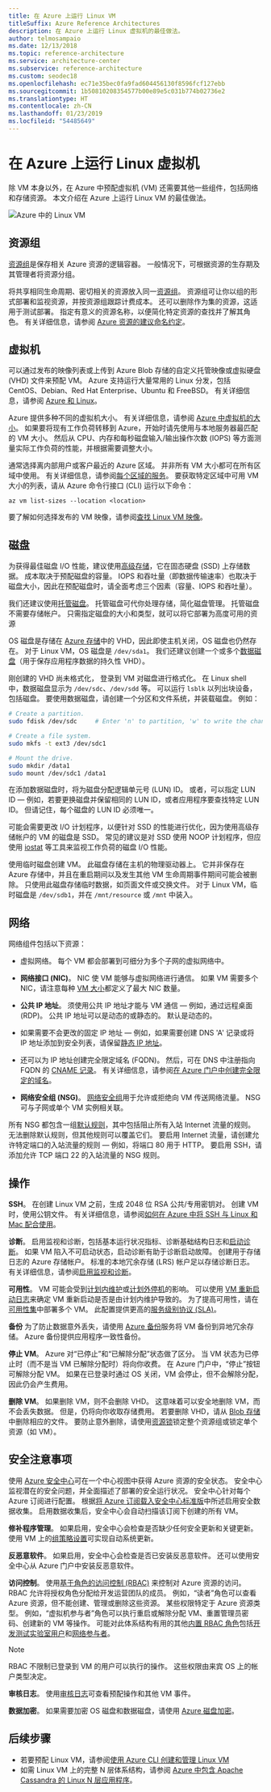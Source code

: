 ```yaml
---
title: 在 Azure 上运行 Linux VM
titleSuffix: Azure Reference Architectures
description: 在 Azure 上运行 Linux 虚拟机的最佳做法。
author: telmosampaio
ms.date: 12/13/2018
ms.topic: reference-architecture
ms.service: architecture-center
ms.subservice: reference-architecture
ms.custom: seodec18
ms.openlocfilehash: ec71e35bec0fa9fad604456130f8596fcf127ebb
ms.sourcegitcommit: 1b50810208354577b00e89e5c031b774b02736e2
ms.translationtype: HT
ms.contentlocale: zh-CN
ms.lasthandoff: 01/23/2019
ms.locfileid: "54485649"
---
```

# <a name="run-a-linux-virtual-machine-on-azure"></a>在 Azure 上运行 Linux 虚拟机

除 VM 本身以外，在 Azure 中预配虚拟机 (VM) 还需要其他一些组件，包括网络和存储资源。 本文介绍在 Azure 上运行 Linux VM 的最佳做法。

![Azure 中的 Linux VM](./images/single-vm-diagram.png)

## <a name="resource-group"></a>资源组

[资源组][resource-manager-overview]是保存相关 Azure 资源的逻辑容器。 一般情况下，可根据资源的生存期及其管理者将资源分组。

将共享相同生命周期、密切相关的资源放入同一[资源组][resource-manager-overview]。 资源组可让你以组的形式部署和监视资源，并按资源组跟踪计费成本。 还可以删除作为集的资源，这适用于测试部署。 指定有意义的资源名称，以便简化特定资源的查找并了解其角色。 有关详细信息，请参阅 [Azure 资源的建议命名约定][naming-conventions]。

## <a name="virtual-machine"></a>虚拟机

可以通过发布的映像列表或上传到 Azure Blob 存储的自定义托管映像或虚拟硬盘 (VHD) 文件来预配 VM。  Azure 支持运行大量常用的 Linux 分发，包括 CentOS、Debian、Red Hat Enterprise、Ubuntu 和 FreeBSD。 有关详细信息，请参阅 [Azure 和 Linux][azure-linux]。

Azure 提供多种不同的虚拟机大小。 有关详细信息，请参阅 [Azure 中虚拟机的大小][virtual-machine-sizes]。 如果要将现有工作负荷转移到 Azure，开始时请先使用与本地服务器最匹配的 VM 大小。 然后从 CPU、内存和每秒磁盘输入/输出操作次数 (IOPS) 等方面测量实际工作负荷的性能，并根据需要调整大小。 

通常选择离内部用户或客户最近的 Azure 区域。 并非所有 VM 大小都可在所有区域中使用。 有关详细信息，请参阅[每个区域的服务][services-by-region]。 要获取特定区域中可用 VM 大小的列表，请从 Azure 命令行接口 (CLI) 运行以下命令：

```azurecli
az vm list-sizes --location <location>
```

要了解如何选择发布的 VM 映像，请参阅[查找 Linux VM 映像][select-vm-image]。

## <a name="disks"></a>磁盘

为获得最佳磁盘 I/O 性能，建议使用[高级存储][premium-storage]，它在固态硬盘 (SSD) 上存储数据。 成本取决于预配磁盘的容量。 IOPS 和吞吐量（即数据传输速率）也取决于磁盘大小，因此在预配磁盘时，请全面考虑三个因素（容量、IOPS 和吞吐量）。

我们还建议使用[托管磁盘][managed-disks]。 托管磁盘可代你处理存储，简化磁盘管理。 托管磁盘不需要存储帐户。 只需指定磁盘的大小和类型，就可以将它部署为高度可用的资源

OS 磁盘是存储在 [Azure 存储][azure-storage]中的 VHD，因此即使主机关闭，OS 磁盘也仍然存在。  对于 Linux VM，OS 磁盘是 `/dev/sda1`。 我们还建议创建一个或多个[数据磁盘][data-disk]（用于保存应用程序数据的持久性 VHD）。

刚创建的 VHD 尚未格式化， 登录到 VM 对磁盘进行格式化。 在 Linux shell 中，数据磁盘显示为 `/dev/sdc`、`/dev/sdd` 等。 可以运行 `lsblk` 以列出块设备，包括磁盘。 要使用数据磁盘，请创建一个分区和文件系统，并装载磁盘。 例如：

```bash
# Create a partition.
sudo fdisk /dev/sdc     # Enter 'n' to partition, 'w' to write the change.

# Create a file system.
sudo mkfs -t ext3 /dev/sdc1

# Mount the drive.
sudo mkdir /data1
sudo mount /dev/sdc1 /data1
```

在添加数据磁盘时，将为磁盘分配逻辑单元号 (LUN) ID。 或者，可以指定 LUN ID &mdash; 例如，若要更换磁盘并保留相同的 LUN ID，或者应用程序要查找特定 LUN ID。 但请记住，每个磁盘的 LUN ID 必须唯一。

可能会需要更改 I/O 计划程序，以便针对 SSD 的性能进行优化，因为使用高级存储帐户的 VM 的磁盘是 SSD。 常见的建议是对 SSD 使用 NOOP 计划程序，但应使用 [iostat] 等工具来监视工作负荷的磁盘 I/O 性能。

使用临时磁盘创建 VM。 此磁盘存储在主机的物理驱动器上。 它并非保存在 Azure 存储中，并且在重启期间以及发生其他 VM 生命周期事件期间可能会被删除。 只使用此磁盘存储临时数据，如页面文件或交换文件。 对于 Linux VM，临时磁盘是 `/dev/sdb1`，并在 `/mnt/resource` 或 `/mnt` 中装入。

## <a name="network"></a>网络

网络组件包括以下资源：

- 虚拟网络。 每个 VM 都会部署到可细分为多个子网的虚拟网络中。

- **网络接口 (NIC)**。 NIC 使 VM 能够与虚拟网络进行通信。 如果 VM 需要多个 NIC，请注意每种 [VM 大小][vm-size-tables]都定义了最大 NIC 数量。

- **公共 IP 地址**。 须使用公共 IP 地址才能与 VM 通信 &mdash; 例如，通过远程桌面 (RDP)。 公共 IP 地址可以是动态的或静态的。 默认是动态的。

- 如果需要不会更改的固定 IP 地址 &mdash; 例如，如果需要创建 DNS 'A' 记录或将 IP 地址添加到安全列表，请保留[静态 IP 地址][static-ip]。
- 还可以为 IP 地址创建完全限定域名 (FQDN)。 然后，可在 DNS 中注册指向 FQDN 的 [CNAME 记录][cname-record]。 有关详细信息，请参阅[在 Azure 门户中创建完全限定的域名][fqdn]。

- **网络安全组 (NSG)**。 [网络安全组][nsg]用于允许或拒绝向 VM 传送网络流量。 NSG 可与子网或单个 VM 实例相关联。

所有 NSG 都包含一组[默认规则][nsg-default-rules]，其中包括阻止所有入站 Internet 流量的规则。 无法删除默认规则，但其他规则可以覆盖它们。 要启用 Internet 流量，请创建允许特定端口的入站流量的规则 &mdash; 例如，将端口 80 用于 HTTP。 要启用 SSH，请添加允许 TCP 端口 22 的入站流量的 NSG 规则。

## <a name="operations"></a>操作

**SSH**。 在创建 Linux VM 之前，生成 2048 位 RSA 公共/专用密钥对。 创建 VM 时，使用公钥文件。 有关详细信息，请参阅[如何在 Azure 中将 SSH 与 Linux 和 Mac 配合使用][ssh-linux]。

**诊断**。 启用监视和诊断，包括基本运行状况指标、诊断基础结构日志和[启动诊断][boot-diagnostics]。 如果 VM 陷入不可启动状态，启动诊断有助于诊断启动故障。 创建用于存储日志的 Azure 存储帐户。 标准的本地冗余存储 (LRS) 帐户足以存储诊断日志。 有关详细信息，请参阅[启用监视和诊断][enable-monitoring]。

**可用性**。 VM 可能会受到[计划内维护][planned-maintenance]或[计划外停机][manage-vm-availability]的影响。 可以使用 [VM 重新启动日志][reboot-logs]来确定 VM 重新启动是否是由计划内维护导致的。 为了提高可用性，请在[可用性集](/azure/virtual-machines/linux/manage-availability#configure-multiple-virtual-machines-in-an-availability-set-for-redundancy)中部署多个 VM。 此配置提供更高的[服务级别协议 (SLA)][vm-sla]。

**备份** 为了防止数据意外丢失，请使用 [Azure 备份](/azure/backup/)服务将 VM 备份到异地冗余存储。 Azure 备份提供应用程序一致性备份。

**停止 VM**。 Azure 对“已停止”和“已解除分配”状态做了区分。 当 VM 状态为已停止时（而不是当 VM 已解除分配时）将向你收费。 在 Azure 门户中，“停止”按钮可解除分配 VM。 如果在已登录时通过 OS 关闭，VM 会停止，但不会解除分配，因此仍会产生费用。

**删除 VM**。 如果删除 VM，则不会删除 VHD。 这意味着可以安全地删除 VM，而不会丢失数据。 但是，仍将向你收取存储费用。 若要删除 VHD，请从 [Blob 存储][blob-storage]中删除相应的文件。 要防止意外删除，请使用[资源锁][resource-lock]锁定整个资源组或锁定单个资源（如 VM）。

## <a name="security-considerations"></a>安全注意事项

使用 [Azure 安全中心][security-center]可在一个中心视图中获得 Azure 资源的安全状态。 安全中心监视潜在的安全问题，并全面描述了部署的安全运行状况。 安全中心针对每个 Azure 订阅进行配置。 根据[将 Azure 订阅载入安全中心标准版][security-center-get-started]中所述启用安全数据收集。 启用数据收集后，安全中心会自动扫描该订阅下创建的所有 VM。

**修补程序管理**。 如果启用，安全中心会检查是否缺少任何安全更新和关键更新。 使用 VM 上的[组策略设置][group-policy]可实现自动系统更新。

**反恶意软件**。 如果启用，安全中心会检查是否已安装反恶意软件。 还可以使用安全中心从 Azure 门户中安装反恶意软件。

**访问控制**。 使用[基于角色的访问控制 (RBAC)][rbac] 来控制对 Azure 资源的访问。 RBAC 允许将授权角色分配给开发运营团队的成员。 例如，“读者”角色可以查看 Azure 资源，但不能创建、管理或删除这些资源。 某些权限特定于 Azure 资源类型。 例如，“虚拟机参与者”角色可以执行重启或解除分配 VM、重置管理员密码、创建新的 VM 等操作。 可能对此体系结构有用的其他[内置 RBAC 角色][rbac-roles]包括[开发测试实验室用户][rbac-devtest]和[网络参与者][rbac-network]。

> [!NOTE]
> RBAC 不限制已登录到 VM 的用户可以执行的操作。 这些权限由来宾 OS 上的帐户类型决定。

**审核日志**。 使用[审核日志][audit-logs]可查看预配操作和其他 VM 事件。

**数据加密**。 如果需要加密 OS 磁盘和数据磁盘，请使用 [Azure 磁盘加密][disk-encryption]。

## <a name="next-steps"></a>后续步骤

- 若要预配 Linux VM，请参阅[使用 Azure CLI 创建和管理 Linux VM](/azure/virtual-machines/linux/tutorial-manage-vm)
- 如需 Linux VM 上的完整 N 层体系结构，请参阅 [Azure 中包含 Apache Cassandra 的 Linux N 层应用程序](./n-tier-cassandra.md)。

<!-- links -->
[audit-logs]: https://azure.microsoft.com/blog/analyze-azure-audit-logs-in-powerbi-more/
[azure-linux]: /azure/virtual-machines/virtual-machines-linux-azure-overview
[azure-storage]: /azure/storage/storage-introduction
[blob-storage]: /azure/storage/storage-introduction
[boot-diagnostics]: https://azure.microsoft.com/blog/boot-diagnostics-for-virtual-machines-v2/
[cname-record]: https://en.wikipedia.org/wiki/CNAME_record
[data-disk]: /azure/virtual-machines/virtual-machines-linux-about-disks-vhds
[disk-encryption]: /azure/security/azure-security-disk-encryption
[enable-monitoring]: /azure/monitoring-and-diagnostics/insights-how-to-use-diagnostics
[fqdn]: /azure/virtual-machines/virtual-machines-linux-portal-create-fqdn
[group-policy]: /windows-server/administration/windows-server-update-services/deploy/4-configure-group-policy-settings-for-automatic-updates
[iostat]: https://en.wikipedia.org/wiki/Iostat
[manage-vm-availability]: /azure/virtual-machines/virtual-machines-linux-manage-availability
[managed-disks]: /azure/storage/storage-managed-disks-overview
[naming-conventions]: ../../best-practices/naming-conventions.md
[nsg]: /azure/virtual-network/virtual-networks-nsg
[nsg-default-rules]: /azure/virtual-network/virtual-networks-nsg#default-rules
[planned-maintenance]: /azure/virtual-machines/virtual-machines-linux-planned-maintenance
[premium-storage]: /azure/virtual-machines/linux/premium-storage
[rbac]: /azure/active-directory/role-based-access-control-what-is
[rbac-roles]: /azure/active-directory/role-based-access-built-in-roles
[rbac-devtest]: /azure/active-directory/role-based-access-built-in-roles#devtest-labs-user
[rbac-network]: /azure/active-directory/role-based-access-built-in-roles#network-contributor
[reboot-logs]: https://azure.microsoft.com/blog/viewing-vm-reboot-logs/
[resource-lock]: /azure/resource-group-lock-resources
[resource-manager-overview]: /azure/azure-resource-manager/resource-group-overview
[security-center]: /azure/security-center/security-center-intro
[security-center-get-started]: /azure/security-center/security-center-get-started
[select-vm-image]: /azure/virtual-machines/virtual-machines-linux-cli-ps-findimage
[services-by-region]: https://azure.microsoft.com/regions/#services
[ssh-linux]: /azure/virtual-machines/virtual-machines-linux-mac-create-ssh-keys
[static-ip]: /azure/virtual-network/virtual-networks-reserved-public-ip
[virtual-machine-sizes]: /azure/virtual-machines/virtual-machines-linux-sizes
[visio-download]: https://archcenter.blob.core.windows.net/cdn/vm-reference-architectures.vsdx
[vm-size-tables]: /azure/virtual-machines/virtual-machines-linux-sizes
[vm-sla]: https://azure.microsoft.com/support/legal/sla/virtual-machines
